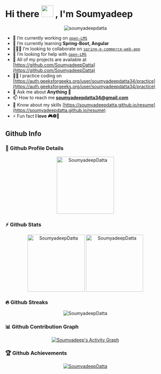 # Hi there <img src="https://media.giphy.com/media/hvRJCLFzcasrR4ia7z/giphy.gif" width="37"> , I'm Soumyadeep

<div align="center">

<img src="https://komarev.com/ghpvc/?username=soumyadeepdatta&label=Profile%20views&color=0e75b6&style=flat" alt="soumyadeepdatta" />

</div>


- 🔭 I’m currently working on <a href="https://github.com/SoumyadeepDatta/open-LMS-angular/tree/dev">`open-LMS`</a>
- 🌱 I’m currently learning **Spring-Boot, Angular**
- 🧑‍🤝‍🧑 I’m looking to collaborate on <a href="https://github.com/SoumyadeepDatta/spring-e-commerce-web-app">`spring-e-commerce-web-app`</a>
- 🤝 I’m looking for help with <a href="https://github.com/SoumyadeepDatta/open-LMS/tree/dev">`open-LMS`</a>
- 👨‍ All of my projects are available at [https://github.com/SoumyadeepDatta](https://github.com/SoumyadeepDatta)
- 🧑‍💻 I practice coding on [https://auth.geeksforgeeks.org/user/soumyadeepdatta34/practice](https://auth.geeksforgeeks.org/user/soumyadeepdatta34/practice)
- 💬 Ask me about **Anything 🦧**
- 📫 How to reach me **soumyadeepdatta34@gmail.com**
- 📄 Know about my skills [https://soumyadeepdatta.github.io/resume](https://soumyadeepdatta.github.io/resume)
- ⚡ Fun fact **I love 🎮⚽🎨**


## Github Info
### 🔎 Github Profile Details
<p align="center">
    <img height="180em"
        src="https://github-profile-summary-cards.vercel.app/api/cards/profile-details?username=SoumyadeepDatta&theme=default"
        alt="SoumyadeepDatta" align="center" />
</p>

### ⚡ Github Stats
<p align="center">
    <img height="180em"
        src="https://github-readme-stats.vercel.app/api?username=SoumyadeepDatta&show_icons=true&theme=default&include_all_commits=true&count_private=true&hide_border=false"
        alt="SoumyadeepDatta" align="center" />
    <img height="180em"
        src="https://github-readme-stats.vercel.app/api/top-langs/?username=SoumyadeepDatta&layout=compact&theme=default&hide=jupyter%20notebook&hide_border=false"
        alt="SoumyadeepDatta" align="center" />
</p>

### 🔥 Github Streaks
<p align="center">
    <img src="https://github-readme-streak-stats.herokuapp.com/?user=SoumyadeepDatta&theme=default&hide_border=false&stroke=0000&ring=e05397&fire=e05397&currStreakLabel=e05397"
        alt="SoumyadeepDatta" />
</p>

### 📊 Github Contribution Graph
<p align="center">
    <a href="#"><img alt="Soumyadeep's Activity Graph"
            src="https://activity-graph.herokuapp.com/graph?username=SoumyadeepDatta&theme=default&line=e05397&point=FFFFFF&hide_border=false&" /></a>
</p>

### 🏆 Github Achievements
<p align="center">
    <a href="https://github.com/SoumyadeepDatta"><img
            src="https://github-profile-trophy.vercel.app/?username=SoumyadeepDatta&margin-w=20&margin-h=20&theme=default"
            alt="SoumyadeepDatta" /></a>
</p>

<br>
